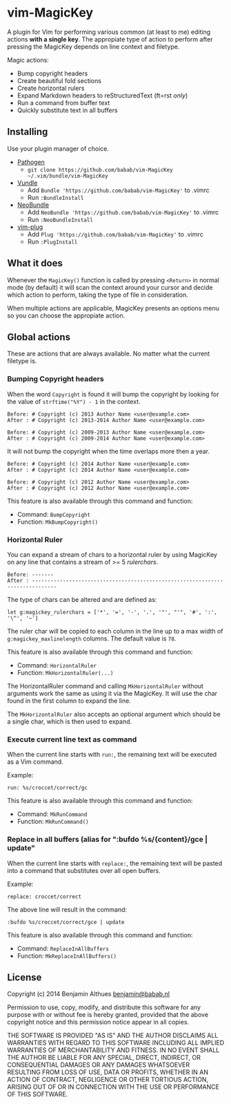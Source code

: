 # vim-MagicKey

A plugin for Vim for performing various common (at least to me) editing
actions **with a single key**. The appropiate type of action to perform
after pressing the MagicKey depends on line context and filetype.

Magic actions:

- Bump copyright headers
- Create beautiful fold sections
- Create horizontal rulers
- Expand Markdown headers to reStructuredText (ft=rst *only*)
- Run a command from buffer text
- Quickly substitute text in all buffers

## Installing

Use your plugin manager of choice.

- [Pathogen](https://github.com/tpope/vim-pathogen)
  - `git clone https://github.com/babab/vim-MagicKey ~/.vim/bundle/vim-MagicKey`
- [Vundle](https://github.com/gmarik/vundle)
  - Add `Bundle 'https://github.com/babab/vim-MagicKey'` to .vimrc
  - Run `:BundleInstall`
- [NeoBundle](https://github.com/Shougo/neobundle.vim)
  - Add `NeoBundle 'https://github.com/babab/vim-MagicKey'` to .vimrc
  - Run `:NeoBundleInstall`
- [vim-plug](https://github.com/junegunn/vim-plug)
  - Add `Plug 'https://github.com/babab/vim-MagicKey'` to .vimrc
  - Run `:PlugInstall`

## What it does

Whenever the `MagicKey()` function is called by pressing `<Return>`
in normal mode (by default) it will scan the context around your
cursor and decide which action to perform, taking the type of file in
consideration.

When multiple actions are applicable, MagicKey presents an options menu
so you can choose the appropiate action.

## Global actions

These are actions that are always available. No matter what the current
filetype is.

### Bumping Copyright headers

When the word `Copyright` is found it will bump the copyright by looking
for the value of `strftime("%Y") - 1` in the context.

    Before: # Copyright (c) 2013 Author Name <user@example.com>
    After : # Copyright (c) 2013-2014 Author Name <user@example.com>

    Before: # Copyright (c) 2009-2013 Author Name <user@example.com>
    After : # Copyright (c) 2009-2014 Author Name <user@example.com>

It will not bump the copyright when the time overlaps more then a year.

    Before: # Copyright (c) 2014 Author Name <user@example.com>
    After : # Copyright (c) 2014 Author Name <user@example.com>

    Before: # Copyright (c) 2012 Author Name <user@example.com>
    After : # Copyright (c) 2012 Author Name <user@example.com>

This feature is also available through this command and function:

- Command: `BumpCopyright`
- Function: `MkBumpCopyright()`

### Horizontal Ruler

You can expand a stream of chars to a horizontal ruler by using MagicKey
on any line that contains a stream of >= 5 *rulerchars*.

    Before: -------
    After : ------------------------------------------------------------------------------

The type of chars can be altered and are defined as:

    let g:magickey_rulerchars = ['*', '=', '-', '.', '"', "'", '#', ':', '\^', '~']

The ruler char will be copied to each column in the line up to a max
width of `g:magickey_maxlinelength` columns. The default value is `78`.

This feature is also available through this command and function:

- Command: `HorizontalRuler`
- Function: `MkHorizontalRuler(...)`

The HorizontalRuler command and calling `MkHorizontalRuler` without
arguments work the same as using it via the MagicKey. It will use the
char found in the first column to expand the line.

The `MkHorizontalRuler` also accepts an optional argument which should
be a single char, which is then used to expand.

### Execute current line text as command

When the current line starts with `run:`, the remaining text will be
executed as a Vim command.

Example:

    run: %s/croccet/correct/gc

This feature is also available through this command and function:

- Command: `MkRunCommand`
- Function: `MkRunCommand()`

### Replace in all buffers (alias for ":bufdo %s/{content}/gce | update"

When the current line starts with `replace:`, the remaining text will be
pasted into a command that substitutes over all open buffers.

Example:

    replace: croccet/correct

The above line will result in the command:

    :bufdo %s/croccet/correct/gce | update

This feature is also available through this command and function:

- Command: `ReplaceInAllBuffers`
- Function: `MkReplaceInAllBuffers()`

## License

Copyright (c) 2014 Benjamin Althues <benjamin@babab.nl>

Permission to use, copy, modify, and distribute this software for any
purpose with or without fee is hereby granted, provided that the above
copyright notice and this permission notice appear in all copies.

THE SOFTWARE IS PROVIDED "AS IS" AND THE AUTHOR DISCLAIMS ALL WARRANTIES
WITH REGARD TO THIS SOFTWARE INCLUDING ALL IMPLIED WARRANTIES OF
MERCHANTABILITY AND FITNESS. IN NO EVENT SHALL THE AUTHOR BE LIABLE FOR
ANY SPECIAL, DIRECT, INDIRECT, OR CONSEQUENTIAL DAMAGES OR ANY DAMAGES
WHATSOEVER RESULTING FROM LOSS OF USE, DATA OR PROFITS, WHETHER IN AN
ACTION OF CONTRACT, NEGLIGENCE OR OTHER TORTIOUS ACTION, ARISING OUT OF
OR IN CONNECTION WITH THE USE OR PERFORMANCE OF THIS SOFTWARE.
